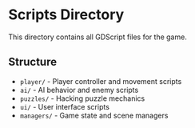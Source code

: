 # Scripts Directory

This directory contains all GDScript files for the game.

## Structure
- `player/` - Player controller and movement scripts
- `ai/` - AI behavior and enemy scripts  
- `puzzles/` - Hacking puzzle mechanics
- `ui/` - User interface scripts
- `managers/` - Game state and scene managers